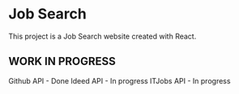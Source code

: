 # Job Search

This project is a Job Search website created with React.

## WORK IN PROGRESS

Github API - Done
Ideed API - In progress
ITJobs API - In progress

